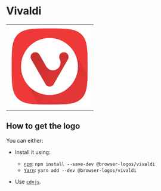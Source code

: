 Vivaldi
=======

<!-- markdownlint-disable line-length no-inline-html -->
<table>
    <tr height=230>
        <td>
            <a href="https://github.com/alrra/browser-logos/tree/c95598284948792d7f67e84f966627dc15f7757e/src/vivaldi">
                <img width=220 src="https://raw.githubusercontent.com/alrra/browser-logos/c95598284948792d7f67e84f966627dc15f7757e/src/vivaldi/vivaldi.svg?sanitize=true" alt="Vivaldi browser logo">
            </a>
        </td>
    </tr>
</table>
<!-- markdownlint-enable line-length no-inline-html -->

How to get the logo
-------------------

You can either:

* Install it using:

  * [`npm`][npm]: `npm install --save-dev @browser-logos/vivaldi`
  * [`Yarn`][yarn]: `yarn add --dev @browser-logos/vivaldi`

* Use [`cdnjs`][cdnjs].

<!-- Link labels: -->

[cdnjs]: https://cdnjs.com/libraries/browser-logos
[npm]: https://www.npmjs.com/
[yarn]: https://yarnpkg.com/
